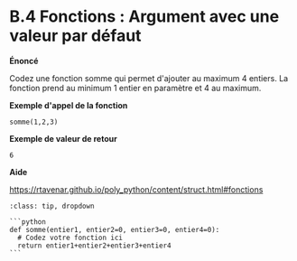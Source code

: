 # B.4 Fonctions : Argument avec une valeur par défaut

**Énoncé**

Codez une fonction somme qui permet d'ajouter au maximum 4 entiers. La fonction prend au minimum 1 entier en paramètre et 4 au maximum.

**Exemple d'appel de la fonction**

```
somme(1,2,3)
```

**Exemple de valeur de retour**

```
6
```

**Aide**

https://rtavenar.github.io/poly_python/content/struct.html#fonctions

<div id="pad"></div>
            <script>Pythonpad('pad', {'id': 'B.4', 'title': 'Testez votre solution ici', 'src': 'def somme():\n  # Codez votre fonction ici', 'files': {'.grader.py': {'type': 'text', 'body': 'import unittest\n\nclass TestExercise(unittest.TestCase):\n    def test_all(self):\n        self.assertIsInstance(somme, types.FunctionType)\n\nif __name__ == \'__main__\':\n    try:\n        from main import *\n    except:\n        print("Le code fourni n\'est pas valide")\n    suite = unittest.TestLoader().loadTestsFromTestCase(TestExercise)\n    output = unittest.TextTestRunner(verbosity=2).run(suite)\n\n    if output.wasSuccessful():\n        f = open(\'.passed.json\', \'w\')\n        f.close()\n        print(\'Bravo ! Le code fourni a passé les tests avec succès, il semble valide !\')'}}})</script>


````{admonition} Cliquez ici pour voir la solution
:class: tip, dropdown

```python
def somme(entier1, entier2=0, entier3=0, entier4=0):
  # Codez votre fonction ici
  return entier1+entier2+entier3+entier4
```
````
